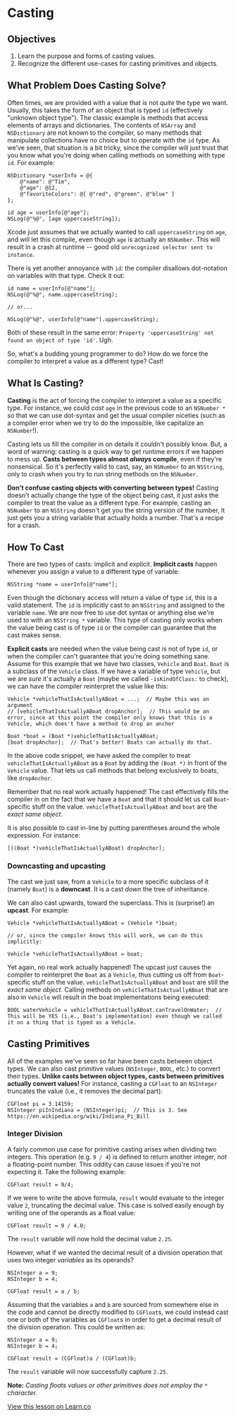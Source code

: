 # Casting

## Objectives

1. Learn the purpose and forms of casting values.
2. Recognize the different use-cases for casting primitives and objects.

## What Problem Does Casting Solve?

Often times, we are provided with a value that is not *quite* the type we want. Usually, this takes the form of an object that is typed `id` (effectively "unknown object type"). The classic example is methods that access elements of arrays and dictionaries. The contents of `NSArray` and `NSDictionary` are not known to the compiler, so many methods that manipulate collections have no choice but to operate with the `id` type. As we've seen, that situation is a bit tricky, since the compiler will just trust that you know what you're doing when calling methods on something with type `id`. For example:

```objc
NSDictionary *userInfo = @{
    @"name": @"Tim",
    @"age": @12,
    @"favoriteColors": @[ @"red", @"green", @"blue" ]
};

id age = userInfo[@"age"];
NSLog(@"%@", [age uppercaseString]);
``` 

Xcode just assumes that we actually wanted to call `uppercaseString` on `age`, and will let this compile, even though `age` is actually an `NSNumber`. This will result in a crash at runtime -- good old `unrecognized selector sent to instance`.

There is yet another annoyance with `id`: the compiler disallows dot-notation on variables with that type. Check it out:

```objc
id name = userInfo[@"name"];
NSLog(@"%@", name.uppercaseString);

// or...

NSLog(@"%@", userInfo[@"name"].uppercaseString);
```

Both of these result in the same error: `Property 'uppercaseString' not found on object of type 'id'`. Ugh.


So, what's a budding young programmer to do? How do we force the compiler to interpret a value as a different type? Cast!


## What Is Casting?

**Casting** is the act of forcing the compiler to interpret a value as a specific type. For instance, we could *cast* `age` in the previous code to an `NSNumber *` so that we can use dot-syntax and get the usual compiler niceties (such as a compiler error when we try to do the impossible, like capitalize an `NSNumber`!).

Casting lets us fill the compiler in on details it couldn't possibly know. But, a word of warning: casting is a quick way to get runtime errors if we happen to mess up. **Casts between types almost *always* compile**, even if they're nonsensical. So it's perfectly valid to cast, say, an `NSNumber` to an `NSString`, only to crash when you try to run string methods on the `NSNumber`.

**Don't confuse casting objects with converting between types!** Casting doesn't actually change the type of the object being cast, it just asks the compiler to treat the value as a different type. For example, casting an `NSNumber` to an `NSString` doesn't get you the string version of the number, it just gets you a string variable that actually holds a number. That's a recipe for a crash.


## How To Cast

There are two types of casts: implicit and explicit. **Implicit casts** happen whenever you assign a value to a different type of variable:

```objc
NSString *name = userInfo[@"name"];
```

Even though the dictionary access will return a value of type `id`, this is a valid statement. The `id` is implicitly cast to an `NSString` and assigned to the variable `name`. We are now free to use dot syntax or anything else we're used to with an `NSString *` variable. This type of casting only works when the value being cast is of type `id` or the compiler can guarantee that the cast makes sense.

**Explicit casts** are needed when the value being cast is not of type `id`, or when the compiler can't guarantee that you're doing something sane. Assume for this example that we have two classes, `Vehicle` and `Boat`. `Boat` is a subclass of the `Vehicle` class. If we have a variable of type `Vehicle`, but we are *sure* it's actually a `Boat` (maybe we called `-isKindOfClass:` to check), we can have the compiler reinterpret the value like this:

```objc
Vehicle *vehicleThatIsActuallyABoat = ...;  // Maybe this was an argument
// [vehicleThatIsActuallyABoat dropAnchor];  // This would be an error, since at this point the compiler only knows that this is a Vehicle, which does't have a method to drop an anchor

Boat *boat = (Boat *)vehicleThatIsActuallyABoat;
[boat dropAnchor];  // That's better! Boats can actually do that.
```

In the above code snippet, we have asked the compiler to treat `vehicleThatIsActuallyABoat` as a `Boat` by adding the `(Boat *)` in front of the `Vehicle` value. That lets us call methods that belong exclusively to boats, like `dropAnchor`.

Remember that no real work actually happened! The cast effectively fills the compiler in on the fact that we have a `Boat` and that it should let us call `Boat`-specific stuff on the value. `vehicleThatIsActuallyABoat` and `boat` are the *exact same object*.


It is also possible to cast in-line by putting parentheses around the whole expression. For instance:

```objc
[((Boat *)vehicleThatIsActuallyABoat) dropAnchor];
```


### Downcasting and upcasting

The cast we just saw, from a `Vehicle` to a more specific subclass of it (namely `Boat`) is a **downcast**. It is a cast *down* the tree of inheritance.

We can also cast upwards, toward the superclass. This is (surprise!) an **upcast**. For example:

```objc
Vehicle *vehicleThatIsActuallyABoat = (Vehicle *)boat;

// or, since the compiler knows this will work, we can do this implicitly:

Vehicle *vehicleThatIsActuallyABoat = boat;
```

Yet again, no real work actually happened! The upcast just causes the compiler to reinterpret the `Boat` as a `Vehicle`, thus cutting us off from `Boat`-specific stuff on the value. `vehicleThatIsActuallyABoat` and `boat` are still the *exact same object*. Calling methods on `vehicleThatIsActuallyABoat` that are also in `Vehicle` will result in the boat implementations being executed:

```objc
BOOL waterVehicle = vehicleThatIsActuallyABoat.canTravelOnWater;  // This will be YES (i.e., Boat's implementation) even though we called it on a thing that is typed as a Vehicle.
```


## Casting Primitives

All of the examples we've seen so far have been casts between object types. We can also cast primitive values (`NSInteger`, `BOOL`, etc.) to convert their types. **Unlike casts between object types, casts between primitives actually convert values!** For instance, casting a `CGFloat` to an `NSInteger` truncates the value (i.e., it removes the decimal part):

```objc
CGFloat pi = 3.14159;
NSInteger piInIndiana = (NSInteger)pi;  // This is 3. See https://en.wikipedia.org/wiki/Indiana_Pi_Bill
``` 

### Integer Division

A fairly common use case for primitive casting arises when dividing two integers. This operation (e.g. `9 / 4`) is defined to return another integer, *not* a floating-point number. This oddity can cause issues if you're not expecting it. Take the following example:

```objc
CGFloat result = 9/4;
```

If we were to write the above formula, `result` would evaluate to the integer value `2`, truncating the decimal value. This case is solved easily enough by writing one of the operands as a float value:

```objc
CGFloat result = 9 / 4.0;
```

The `result` variable will now hold the decimal value `2.25`.

However, what if we wanted the decimal result of a division operation that uses two integer *variables* as its operands?

```objc
NSInteger a = 9;
NSInteger b = 4;

CGFloat result = a / b;
```

Assuming that the variables `a` and `b` are sourced from somewhere else in the code and cannot be directly modified to `CGFloat`s, we could instead cast one or both of the variables as `CGFloat`s in order to get a decimal result of the division operation. This could be written as:

```objc
NSInteger a = 9;
NSInteger b = 4;

CGFloat result = (CGFloat)a / (CGFloat)b;
```

The `result` variable will now successfully capture `2.25`.

**Note:** *Casting floats values or other primitives does not employ the* `*` *character.*

<a href='https://learn.co/lessons/reading-objc-Casting' data-visibility='hidden'>View this lesson on Learn.co</a>

